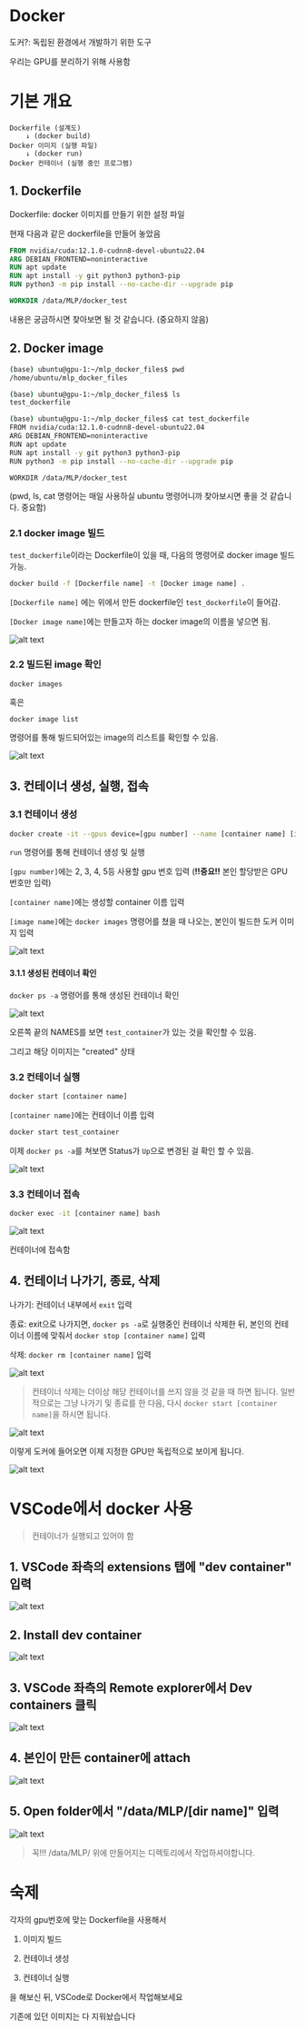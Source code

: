 # Docker 

도커?: 독립된 환경에서 개발하기 위한 도구

우리는 GPU를 분리하기 위해 사용함

# 기본 개요 

```text
Dockerfile (설계도)
    ↓ (docker build)
Docker 이미지 (실행 파일)
    ↓ (docker run)
Docker 컨테이너 (실행 중인 프로그램)
```

## 1. Dockerfile

Dockerfile: docker 이미지를 만들기 위한 설정 파일 

현재 다음과 같은 dockerfile을 만들어 놓았음

```Dockerfile
FROM nvidia/cuda:12.1.0-cudnn8-devel-ubuntu22.04
ARG DEBIAN_FRONTEND=noninteractive
RUN apt update
RUN apt install -y git python3 python3-pip
RUN python3 -m pip install --no-cache-dir --upgrade pip

WORKDIR /data/MLP/docker_test
```

내용은 궁금하시면 찾아보면 될 것 같습니다. (중요하지 않음)

## 2. Docker image

```bash
(base) ubuntu@gpu-1:~/mlp_docker_files$ pwd
/home/ubuntu/mlp_docker_files

(base) ubuntu@gpu-1:~/mlp_docker_files$ ls
test_dockerfile

(base) ubuntu@gpu-1:~/mlp_docker_files$ cat test_dockerfile 
FROM nvidia/cuda:12.1.0-cudnn8-devel-ubuntu22.04
ARG DEBIAN_FRONTEND=noninteractive
RUN apt update
RUN apt install -y git python3 python3-pip
RUN python3 -m pip install --no-cache-dir --upgrade pip

WORKDIR /data/MLP/docker_test
```

(pwd, ls, cat 명령어는 매일 사용하실 ubuntu 명령어니까 찾아보시면 좋을 것 같습니다. 중요함)


### 2.1 docker image 빌드

`test_dockerfile`이라는 Dockerfile이 있을 때, 다음의 명령어로 docker image 빌드 가능.

```sh
docker build -f [Dockerfile name] -t [Docker image name] .
```

`[Dockerfile name]` 에는 위에서 만든 dockerfile인 `test_dockerfile`이 들어감. 

`[Docker image name]`에는 만들고자 하는 docker image의 이름을 넣으면 됨.


![alt text](image.png)

### 2.2 빌드된 image 확인

```
docker images
``` 

혹은 

```
docker image list
```

명령어를 통해 빌드되어있는 image의 리스트를 확인할 수 있음.

![alt text](image-1.png)


## 3. 컨테이너 생성, 실행, 접속

### 3.1 컨테이너 생성
```sh
docker create -it --gpus device=[gpu number] --name [container name] [image name]
```

`run` 명령어를 통해 컨테이너 생성 및 실행

`[gpu number]`에는 2, 3, 4, 5등 사용할 gpu 번호 입력 (**!!중요!!** 본인 할당받은 GPU 번호만 입력)

`[container name]`에는 생성할 container 이름 입력

`[image name]`에는 `docker images` 명령어를 쳤을 때 나오는, 본인이 빌드한 도커 이미지 입력

![alt text](image-3.png)


#### 3.1.1 생성된 컨테이너 확인 

`docker ps -a` 명령어를 통해 생성된 컨테이너 확인 

![alt text](image-4.png)

오른쪽 끝의 NAMES를 보면 `test_container`가 있는 것을 확인할 수 있음.

그리고 해당 이미지는 "created" 상태

### 3.2 컨테이너 실행

```bash
docker start [container name]
```

`[container name]`에는 컨테이너 이름 입력 

```bash
docker start test_container
```

이제 `docker ps -a`를 쳐보면 Status가 `Up`으로 변경된 걸 확인 할 수 있음.

![alt text](image-5.png)

### 3.3 컨테이너 접속
```bash
docker exec -it [container name] bash
```

![alt text](image-6.png)

컨테이너에 접속함

## 4. 컨테이너 나가기, 종료, 삭제

나가기: 컨테이너 내부에서 `exit` 입력

종료: exit으로 나가지면, `docker ps -a`로 실행중인 컨테이너 삭제한 뒤, 본인의 컨테이너 이름에 맞춰서 `docker stop [container name]` 입력 

삭제: `docker rm [container name]` 입력 

![alt text](image-7.png)


> 컨테이너 삭제는 더이상 해당 컨테이너를 쓰지 않을 것 같을 때 하면 됩니다.
일반적으로는 그냥 나가기 및 종료를 한 다음, 다시 `docker start [container name]`을 하시면 됩니다.

![alt text](image-8.png)


이렇게 도커에 들어오면 이제 지정한 GPU만 독립적으로 보이게 됩니다.

![alt text](image-9.png)

# VSCode에서 docker 사용 

> 컨테이너가 실행되고 있어야 함

## 1. VSCode 좌측의 extensions 탭에 "dev container" 입력

![alt text](image-10.png)


## 2. Install dev container

![alt text](image-11.png)


## 3. VSCode 좌측의 Remote explorer에서 Dev containers 클릭

![alt text](image-12.png)

## 4. 본인이 만든 container에 attach

![alt text](image-13.png)

## 5. Open folder에서 "/data/MLP/[dir name]" 입력

![alt text](image-14.png)

> 꼭!!! /data/MLP/ 위에 만들어지는 디렉토리에서 작업하셔야합니다.


# 숙제 

각자의 gpu번호에 맞는 Dockerfile을 사용해서 

1. 이미지 빌드

2. 컨테이너 생성

3. 컨테이너 실행

을 해보신 뒤, VSCode로 Docker에서 작업해보세요

기존에 있던 이미지는 다 지워놨습니다